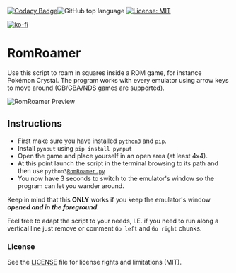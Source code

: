 [![Codacy Badge](https://api.codacy.com/project/badge/Grade/d98aee71611a42dba0b510d5639b6aa3)](https://www.codacy.com/app/rob93c/RomRoamer?utm_source=github.com&amp;utm_medium=referral&amp;utm_content=rob93c/RomRoamer&amp;utm_campaign=Badge_Grade)![GitHub top language](https://img.shields.io/github/languages/top/rob93c/RomRoamer.svg) [![License: MIT](https://img.shields.io/badge/License-MIT-yellow.svg)](https://opensource.org/licenses/MIT) 

[![ko-fi](https://www.ko-fi.com/img/githubbutton_sm.svg)](https://ko-fi.com/Y8Y2UIWJ)

# RomRoamer

Use this script to roam in squares inside a ROM game, for instance Pokémon Crystal.
The program works with every emulator using arrow keys to move around (GB/GBA/NDS games are supported).


![RomRoamer Preview](demo/rom.gif)

## Instructions

- First make sure you have installed [`python3`](https://www.python.org/downloads/) and [`pip`](https://pip.pypa.io/en/stable/installing/).
- Install `pynput` using `pip install pynput`
- Open the game and place yourself in an open area (at least 4x4).
- At this point launch the script in the terminal browsing to its path and then use 
`python3`[`RomRoamer.py`](https://github.com/rob93c/RomRoamer/blob/master/RomRoamer.py)
- You now have 3 seconds to switch to the emulator's window so the program can let you wander around.

Keep in mind that this **ONLY** works if you keep the emulator's window **_opened and in the foreground_**.

Feel free to adapt the script to your needs, I.E. if you need to run along a vertical line just remove or comment `Go left` and `Go right` chunks.


### License

See the [LICENSE](https://github.com/rob93c/RomRoamer/blob/master/LICENSE.md) file for license rights and limitations (MIT).